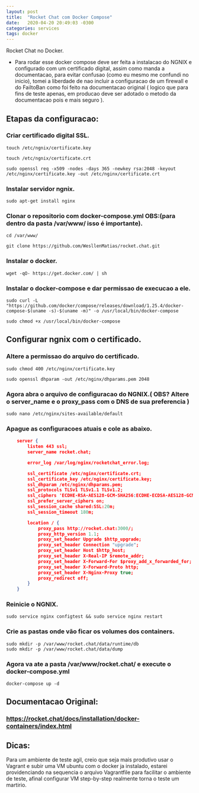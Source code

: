 ```yaml
---
layout: post
title:  "Rocket Chat com Docker Compose"
date:   2020-04-20 20:49:03 -0300
categories: services
tags: docker
---
```


Rocket Chat no Docker.

- Para rodar esse docker compose deve ser feita a instalacao do NGNIX e configurado com um certificado digital, assim como manda a documentacao, para evitar confusao (como eu mesmo me confundi no inicio), tomei a liberdade de nao incluir a configuracao de um firewall e do FailtoBan como foi feito na documentacao original ( logico que para fins de teste apenas, em producao deve ser adotado o metodo da documentacao pois e mais seguro ).

## Etapas da configuracao:

### Criar certificado digital SSL.

```shell
touch /etc/ngnix/certificate.key

touch /etc/ngnix/certificate.crt

sudo openssl req -x509 -nodes -days 365 -newkey rsa:2048 -keyout /etc/nginx/certificate.key -out /etc/nginx/certificate.crt
```

### Instalar servidor ngnix.

```shell
sudo apt-get install nginx
```

### Clonar o repositorio com docker-compose.yml OBS:(para dentro da pasta /var/www/ isso é importante).

```shell
cd /var/www/

git clone https://github.com/WesllenMatias/rocket.chat.git
```

### Instalar o docker.

```shell
wget -qO- https://get.docker.com/ | sh
```

### Instalar o docker-compose e dar permissao de execucao a ele.

```shell
sudo curl -L "https://github.com/docker/compose/releases/download/1.25.4/docker-compose-$(uname -s)-$(uname -m)" -o /usr/local/bin/docker-compose

sudo chmod +x /usr/local/bin/docker-compose
```

## Configurar ngnix com o certificado.

### Altere a permissao do arquivo do certificado.

```shell
sudo chmod 400 /etc/nginx/certificate.key

sudo openssl dhparam -out /etc/nginx/dhparams.pem 2048
```

### Agora abra o arquivo de configuracao do NGNIX.( OBS? Altere o server_name e o proxy_pass com o DNS de sua preferencia )

```shell
sudo nano /etc/nginx/sites-available/default
```

### Apague as configuracoes atuais e cole as abaixo.

```json
    server {
        listen 443 ssl;
        server_name rocket.chat;

        error_log /var/log/nginx/rocketchat_error.log;

        ssl_certificate /etc/nginx/certificate.crt;
        ssl_certificate_key /etc/nginx/certificate.key;
        ssl_dhparam /etc/nginx/dhparams.pem;
        ssl_protocols TLSv1 TLSv1.1 TLSv1.2;
        ssl_ciphers 'ECDHE-RSA-AES128-GCM-SHA256:ECDHE-ECDSA-AES128-GCM-SHA256:ECDHE-RSA-AES256-GCM-SHA384:ECDHE-ECDSA-AES256-GCM-SHA384:DHE-RSA-AES128-GCM-SHA256:DHE-DSS-AES128-GCM-SHA256:kEDH+AESGCM:ECDHE-RSA-AES128-SHA256:ECDHE-ECDSA-AES128-SHA256:ECDHE-RSA-AES128-SHA:ECDHE-ECDSA-AES128-SHA:ECDHE-RSA-AES256-SHA384:ECDHE-ECDSA-AES256-SHA384:ECDHE-RSA-AES256-SHA:ECDHE-ECDSA-AES256-SHA:DHE-RSA-AES128-SHA256:DHE-RSA-AES128-SHA:DHE-DSS-AES128-SHA256:DHE-RSA-AES256-SHA256:DHE-DSS-AES256-SHA:DHE-RSA-AES256-SHA:AES128-GCM-SHA256:AES256-GCM-SHA384:AES128-SHA256:AES256-SHA256:AES128-SHA:AES256-SHA:AES:CAMELLIA:DES-CBC3-SHA:!aNULL:!eNULL:!EXPORT:!DES:!RC4:!MD5:!PSK:!aECDH:!EDH-DSS-DES-CBC3-SHA:!EDH-RSA-DES-CBC3-SHA:!KRB5-DES-CBC3-SHA';
        ssl_prefer_server_ciphers on;
        ssl_session_cache shared:SSL:20m;
        ssl_session_timeout 180m;

        location / {
            proxy_pass http://rocket.chat:3000/;
            proxy_http_version 1.1;
            proxy_set_header Upgrade $http_upgrade;
            proxy_set_header Connection "upgrade";
            proxy_set_header Host $http_host;
            proxy_set_header X-Real-IP $remote_addr;
            proxy_set_header X-Forward-For $proxy_add_x_forwarded_for;
            proxy_set_header X-Forward-Proto http;
            proxy_set_header X-Nginx-Proxy true;
            proxy_redirect off;
        }
    }
```

### Reinicie o NGNIX.

```
sudo service nginx configtest && sudo service nginx restart
```

### Crie as pastas onde vão ficar os volumes dos containers.

```
sudo mkdir -p /var/www/rocket.chat/data/runtime/db
sudo mkdir -p /var/www/rocket.chat/data/dump
```

### Agora va ate a pasta /var/www/rocket.chat/ e execute o docker-compose.yml

```
docker-compose up -d

```

## Documentacao Original:
### https://rocket.chat/docs/installation/docker-containers/index.html

## Dicas:
Para um ambiente de teste agil, creio que seja mais produtivo usar o Vagrant e subir uma VM ubuntu com o docker ja instalado, estarei providenciando na sequencia o arquivo Vagrantfile para facilitar o ambiente de teste, afinal configurar VM step-by-step realmente torna o teste um martirio.

